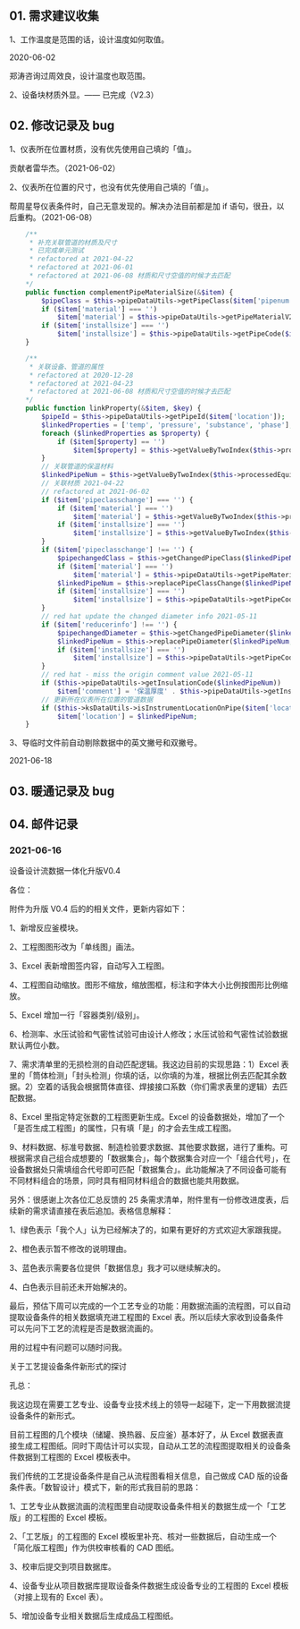 ## 01. 需求建议收集

1、工作温度是范围的话，设计温度如何取值。

2020-06-02

郑涛咨询过周效良，设计温度也取范围。

2、设备块材质外显。—— 已完成（V2.3）

## 02. 修改记录及 bug

1、仪表所在位置材质，没有优先使用自己填的「值」。

贡献者雷华杰。（2021-06-02）

2、仪表所在位置的尺寸，也没有优先使用自己填的「值」。

帮周星导仪表条件时，自己无意发现的。解决办法目前都是加 if 语句，很丑，以后重构。（2021-06-08）

```php
    /**
     * 补充关联管道的材质及尺寸
     * 已完成单元测试
     * refactored at 2021-04-22
     * refactored at 2021-06-01
     * refactored at 2021-06-08 材质和尺寸空值的时候才去匹配
    */
    public function complementPipeMaterialSize(&$item) {
        $pipeClass = $this->pipeDataUtils->getPipeClass($item['pipenum']);
        if ($item['material'] === '')
            $item['material'] = $this->pipeDataUtils->getPipeMaterialV2($pipeClass);
        if ($item['installsize'] === '')
            $item['installsize'] = $this->pipeDataUtils->getPipeCode($item['pipenum']);
    }
```

```php
    /**
     * 关联设备、管道的属性
     * refactored at 2020-12-28
     * refactored at 2021-04-23
     * refactored at 2021-06-08 材质和尺寸空值的时候才去匹配
    */
    public function linkProperty(&$item, $key) {
        $pipeId = $this->pipeDataUtils->getPipeId($item['location']);
        $linkedProperties = ['temp', 'pressure', 'substance', 'phase'];
        foreach ($linkedProperties as $property) {
            if ($item[$property] == '') 
                $item[$property] = $this->getValueByTwoIndex($this->processedEquipPipeData, $pipeId, $property);
        }
        // 关联管道的保温材料
        $linkedPipeNum = $this->getValueByTwoIndex($this->processedEquipPipeData, $pipeId, 'pipenum');
        // 关联材质 2021-04-22
        // refactored at 2021-06-02
        if ($item['pipeclasschange'] === '') {
            if ($item['material'] === '')
                $item['material'] = $this->getValueByTwoIndex($this->processedEquipPipeData, $pipeId, 'material');
            if ($item['installsize'] === '')
                $item['installsize'] = $this->getValueByTwoIndex($this->processedEquipPipeData, $pipeId, 'installsize');
        }
        if ($item['pipeclasschange'] !== '') {
            $pipechangedClass = $this->getChangedPipeClass($linkedPipeNum, $item['pipeclasschange']);
            if ($item['material'] === '')
                $item['material'] = $this->pipeDataUtils->getPipeMaterialV2($pipechangedClass);
            $linkedPipeNum = $this->replacePipeClassChange($linkedPipeNum, $pipechangedClass);
            if ($item['installsize'] === '')
                $item['installsize'] = $this->pipeDataUtils->getPipeCode($linkedPipeNum);
        }
        // red hat update the changed diameter info 2021-05-11
        if ($item['reducerinfo'] !== '') {
            $pipechangedDiameter = $this->getChangedPipeDiameter($linkedPipeNum, $item['reducerinfo']);
            $linkedPipeNum = $this->replacePipeDiameter($linkedPipeNum, $pipechangedDiameter);
            if ($item['installsize'] === '')
                $item['installsize'] = $this->pipeDataUtils->getPipeCode($linkedPipeNum);
        }
        // red hat - miss the origin comment value 2021-05-11
        if ($this->pipeDataUtils->getInsulationCode($linkedPipeNum)) 
            $item['comment'] = '保温厚度' . $this->pipeDataUtils->getInsulationThick($linkedPipeNum) . 'mm；' . $item['comment'];
        // 更新所在仪表所在位置的管道数据
        if ($this->ksDataUtils->isInstrumentLocationOnPipe($item['location'])) 
            $item['location'] = $linkedPipeNum;
    }
```

3、导临时文件前自动剔除数据中的英文撇号和双撇号。

2021-06-18

## 03. 暖通记录及 bug


## 04. 邮件记录

### 2021-06-16

设备设计流数据一体化升版V0.4

各位：

附件为升版 V0.4 后的的相关文件，更新内容如下：

1、新增反应釜模块。

2、工程图图形改为「单线图」画法。

3、Excel 表新增图签内容，自动写入工程图。

4、工程图自动缩放。图形不缩放，缩放图框，标注和字体大小比例按图形比例缩放。

5、Excel 增加一行「容器类别/级别」。

6、检测率、水压试验和气密性试验可由设计人修改；水压试验和气密性试验数据默认两位小数。

7、需求清单里的无损检测的自动匹配逻辑。我这边目前的实现思路：1）Excel 表里的「筒体检测」「封头检测」你填的话，以你填的为准，根据比例去匹配其余数据。2）空着的话我会根据筒体直径、焊接接口系数（你们需求表里的逻辑）去匹配数据。

8、Excel 里指定特定张数的工程图更新生成。Excel 的设备数据处，增加了一个「是否生成工程图」的属性，只有填「是」的才会去生成工程图。

9、材料数据、标准号数据、制造检验要求数据、其他要求数据，进行了重构。可根据需求自己组合成想要的「数据集合」，每个数据集合对应一个「组合代号」，在设备数据处只需填组合代号即可匹配「数据集合」。此功能解决了不同设备可能有不同材料组合的场景，同时具有相同材料组合的数据也能共用数据。

另外：很感谢上次各位汇总反馈的 25 条需求清单，附件里有一份修改进度表，后续新的需求请直接在表后追加。表格信息解释：

1、绿色表示「我个人」认为已经解决了的，如果有更好的方式欢迎大家跟我提。

2、橙色表示暂不修改的说明理由。

3、蓝色表示需要各位提供「数据信息」我才可以继续解决的。

4、白色表示目前还未开始解决的。

最后，预估下周可以完成的一个工艺专业的功能：用数据流画的流程图，可以自动提取设备条件的相关数据填充进工程图的 Excel 表。所以后续大家收到设备条件可以先问下工艺的流程是否是数据流画的。

用的过程中有问题可以随时问我。

关于工艺提设备条件新形式的探讨

孔总：

我这边现在需要工艺专业、设备专业技术线上的领导一起碰下，定一下用数据流提设备条件的新形式。

目前工程图的几个模块（储罐、换热器、反应釜）基本好了，从 Excel 数据表直接生成工程图纸。同时下周估计可以实现，自动从工艺的流程图提取相关的设备条件数据到工程图的 Excel 模板表中。

我们传统的工艺提设备条件是自己从流程图看相关信息，自己做成 CAD 版的设备条件表。「数智设计」模式下，新的形式我目前的思路：

1、工艺专业从数据流画的流程图里自动提取设备条件相关的数据生成一个「工艺版」的工程图的 Excel 模板。

2、「工艺版」的工程图的 Excel 模板里补充、核对一些数据后，自动生成一个「简化版工程图」作为供校审核看的 CAD 图纸。

3、校审后提交到项目数据库。

4、设备专业从项目数据库提取设备条件数据生成设备专业的工程图的 Excel 模板（对接上现有的 Excel 表）。

5、增加设备专业相关数据后生成成品工程图纸。
